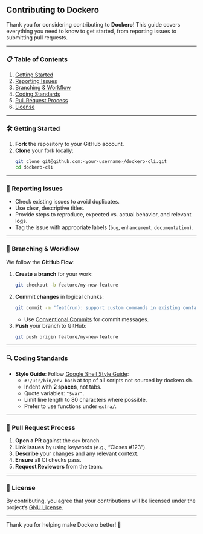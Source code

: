 ## Contributing to Dockero

Thank you for considering contributing to **Dockero**! This guide covers everything you need to know to get started, from reporting issues to submitting pull requests.

---

### 📋 Table of Contents

1. [Getting Started](#getting-started)  
2. [Reporting Issues](#reporting-issues)  
3. [Branching & Workflow](#branching--workflow)  
4. [Coding Standards](#coding-standards)  
5. [Pull Request Process](#pull-request-process)  
6. [License](#license)  

---

### 🛠️ Getting Started

1. **Fork** the repository to your GitHub account.  
2. **Clone** your fork locally:  
   ```bash
   git clone git@github.com:<your-username>/dockero-cli.git
   cd dockero-cli
   ```  
---

### 🐛 Reporting Issues

- Check existing issues to avoid duplicates.  
- Use clear, descriptive titles.  
- Provide steps to reproduce, expected vs. actual behavior, and relevant logs.  
- Tag the issue with appropriate labels (`bug`, `enhancement`, `documentation`).

---

### 🌿 Branching & Workflow

We follow the **GitHub Flow**:

1. **Create a branch** for your work:  
   ```bash
   git checkout -b feature/my-new-feature
   ```  
2. **Commit changes** in logical chunks:  
   ```bash
   git commit -m "feat(run): support custom commands in existing containers"
   ```  
   - Use [Conventional Commits](https://www.conventionalcommits.org/) for commit messages.  
3. **Push** your branch to GitHub:  
   ```bash
   git push origin feature/my-new-feature
   ```

---

### 🔍 Coding Standards

- **Style Guide**: Follow [Google Shell Style Guide](https://google.github.io/styleguide/shellguide.html):  
  - `#!/usr/bin/env bash` at top of all scripts not sourced by dockero.sh.  
  - Indent with **2 spaces**, not tabs.  
  - Quote variables: `"$var"`.  
  - Limit line length to 80 characters where possible.
  - Prefer to use functions under `extra/`.

---

### 🚀 Pull Request Process

1. **Open a PR** against the `dev` branch.  
2. **Link issues** by using keywords (e.g., “Closes #123”).  
3. **Describe** your changes and any relevant context.  
4. **Ensure** all CI checks pass.  
5. **Request Reviewers** from the team.  

---

### 📜 License

By contributing, you agree that your contributions will be licensed under the project’s [GNU License](LICENSE).

---

Thank you for helping make Dockero better! 🎉
